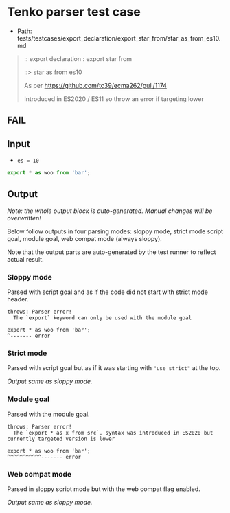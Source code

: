 # Tenko parser test case

- Path: tests/testcases/export_declaration/export_star_from/star_as_from_es10.md

> :: export declaration : export star from
>
> ::> star as from es10
>
> As per https://github.com/tc39/ecma262/pull/1174
>
> Introduced in ES2020 / ES11 so throw an error if targeting lower

## FAIL

## Input

- `es = 10`

`````js
export * as woo from 'bar';
`````

## Output

_Note: the whole output block is auto-generated. Manual changes will be overwritten!_

Below follow outputs in four parsing modes: sloppy mode, strict mode script goal, module goal, web compat mode (always sloppy).

Note that the output parts are auto-generated by the test runner to reflect actual result.

### Sloppy mode

Parsed with script goal and as if the code did not start with strict mode header.

`````
throws: Parser error!
  The `export` keyword can only be used with the module goal

export * as woo from 'bar';
^------- error
`````

### Strict mode

Parsed with script goal but as if it was starting with `"use strict"` at the top.

_Output same as sloppy mode._

### Module goal

Parsed with the module goal.

`````
throws: Parser error!
  The `export * as x from src`, syntax was introduced in ES2020 but currently targeted version is lower

export * as woo from 'bar';
^^^^^^^^^^^------- error
`````


### Web compat mode

Parsed in sloppy script mode but with the web compat flag enabled.

_Output same as sloppy mode._
